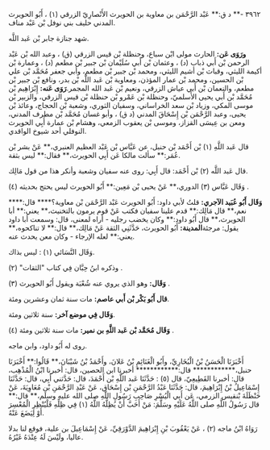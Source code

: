 ٣٩٦٢ -** د ق:** عَبْد الرَّحْمَن بن معاوية بن الحويرث الأَنْصارِيّ الزرقي (١) ، أَبُو الحويرث المدني حليف بني نوفل بْن عَبْد مناف.

شهد جنازة جابر بْن عَبد اللَّه.

**ورَوَى عَن:** الحارث مولى ابْن سباع، وحنظلة بْن قيس الزرقي (ق) ، وعبد الله بْن عَبْد الرحمن بْن أَبي ذباب (د) ، وعثمان بْن أَبي سُلَيْمان بْن جبير بْن مطعم (د) ، وعمارة بْن أكيمة الليثي، وقباث بْن أشيم الليثي، ومحمد بْن جبير بْن مطعم، وأبي جعفر مُحَمَّد بْن علي بْن الحسين، ومحمد بْن عمار المؤذن، ومعاوية بْن عَبد اللَّه بْن بدر، ونافع بْن جبير بْن مطعم، والنعمان بْن أَبي عياش الزرقي، ونعيم بْن عَبد الله المجمر.**رَوَى عَنه:** إِبْرَاهِيم بْن مُحَمَّد بْن أَبي يحيى الأَسلميّ، وحنظلة بْن عَمْرو بْن حنظلة بْن قيس الزرقي، والزبير بْن موسى المكي، وزياد بْن سعد الخراساني، وسفيان الثوري، وشعبة بْن الحجاج، وعائذ بْن يحيى، وعبد الرَّحْمَن بْن إِسْحَاقَ المدني (د ق) ، وأبو غسان مُحَمَّد بْن مطرف المدني، ومعن بن عِيسَى القزاز، وموسى بْن يعقوب الزمعي، وهشام بْن عمارة أَبِي الحويرث النوفلي أحد شيوخ الواقدي.

قال عَبد اللَّهِ (١) بْن أَحْمَد بْن حنبل، عن عَبَّاس بْن عَبْد العظيم العنبري،** عَنْ بشر بْن عُمَر:** سألت مالكا عَن أَبِي الحويرث،** فقال:** ليس بثقة.

قال عَبد اللَّه (٢) بْن أَحْمَد: قال أَبِي: روى عنه سفيان وشعبة وأنكر هذا من قول مَالِك.

وَقَال عَبَّاس (٣) الدوري،** عَنْ يحيى بْن مَعِين:** أَبُو الحويرث ليس يحتج بحديثه (٤) .

**وَقَال أَبُو عُبَيد الآجري:** قلتُ لأبي داود: أَبُو الحويرث عَبْد الرَّحْمَن بْن معاوية؟**** قال:**** نعم،** قال مَالِك:** قدم علينا سفيان فكتب عَنْ قوم يرمون بالتخنيث،** يعني:** أبا الحويرث،** قال أَبُو داود:** وكان يخضب رجليه - أراه لمعنى، قال: وسمعت أبا داود يقول: مرجئة**المدينة:** أَبُو الحويرث، حَدَّثَنِي الثقة عَنْ مَالِك،** قال:** لا تناكحوه،** يعني:** لعله الإرجاء - وكان معن يحدث عنه.

وَقَال النَّسَائي (١) : ليس بذاك.

وذكره ابنُ حِبَّان فِي كتاب "الثقات" (٢) .

**وَقَال:** وهو الذي يروي عنه شُعْبَة ويقول أَبُو الحويرث (٣) .

**قال أَبُو بَكْر بْن أَبي عاصم:** مات سنة ثمان وعشرين ومئة.

**وَقَال فِي موضع آخر:** سنة ثلاثين ومئة.

**وَقَال مُحَمَّد بْن عَبد اللَّهِ بن نمير:** مات سنة ثلاثين ومئة (٤) .

روى له أَبُو داود، وابن ماجه.

أَخْبَرَنَا الْحَسَنُ بْنُ الْبُخَارِيِّ، وأَبُو الْغَنَائِمِ بْنُ عَلانَ، وأَحْمَدُ بْنُ شَيْبَانَ،** قَالُوا:** أَخْبَرَنَا حنبل،************ قال:************ أخبرنا ابن الحصين، قال: أخبرنا ابْنُ الْمُذْهِب، قال: أخبرنا القَطِيعِيّ، قال (٥) : حَدَّثَنَا عَبد اللَّهِ بْن أَحْمَدَ، قال: حَدَّثني أَبِي، قال: حَدَّثَنَا إِسْمَاعِيلُ بْنُ إِبْرَاهِيمَ، قال: حَدَّثَنَا عَبْدُ الرَّحْمَنِ بْن إِسْحَاق، عَنْ عَبْدِ الرَّحْمَنِ بْنِ مُعَاوِيَةَ، عَنْ حَنْظَلَةَ بْنقيس الزرمي، عَن أَبِي الْيُسْرِ صَاحِبِ رَسُولِ اللَّهِ صلى الله عليه وسلم،** قال:** قال رَسُولُ اللَّهِ صلى اللَّهُ عَلَيْهِ وسَلَّمَ: مَنْ أَحَبَّ أَنْ يُظِلَّهُ اللَّهُ (١) فِي ظِلِّهِ فَلْيُنْظِرِ الْمُعْسِرَ أَوْ لِيَضَعَ عَنْهُ.

رَوَاهُ ابْنُ ماجه (٢) ، عَنْ يَعْقُوبَ بْنِ إِبْرَاهِيمَ الدَّوْرَقِيِّ، عَنْ إِسْمَاعِيلَ بن علية، فوقع لنا بدلا عاليا، ولَيْسَ لَهُ عِنْدَهُ غَيْرُهُ.